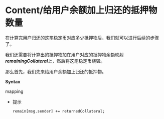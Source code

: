 # Content/给用户余额加上归还的抵押物数量

在计算完用户归还的这笔稳定币对应多少抵押物后，我们就可以进行后续的步骤了。

我们还需要将计算出的抵押物加在用户对应的抵押物余额映射***remainingCollateral***上，然后将这笔稳定币烧毁。

那么首先，我们先来给用户余额加上归还的抵押物。

**Syntax**

mapping

- 提示
    
    ```solidity
    remain[msg.sender] += returnedCollateral;
    ```
    
